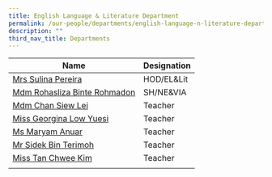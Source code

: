 ```yaml
---
title: English Language & Literature Department
permalink: /our-people/departments/english-language-n-literature-department/
description: ""
third_nav_title: Departments
---
```

| Name | Designation|
| -------- | -------- |
| [Mrs Sulina Pereira](mailto:sulina_abas@schools.gov.sg)     | HOD/EL&Lit   |
[Mdm Rohasliza Binte Rohmadon](mailto:rohasliza_rohmadon@schools.gov.sg)|SH/NE&VIA|
|[Mdm Chan Siew Lei](mailto:chan_siew_lei@schools.gov.sg)|Teacher|
[Miss Georgina Low Yuesi](mailto:low_yuesi_georgina@schools.gov.sg)|Teacher|
|[Ms Maryam Anuar](mailto:maryam_anuar@schools.gov.sg)|Teacher|
|[Mr Sidek Bin Terimoh](mailto:sidek_b_terimoh@schools.gov.sg)|Teacher|
|[Miss Tan Chwee Kim](mailto:tan_chwee_kim@schools.gov.sg)|Teacher|
||